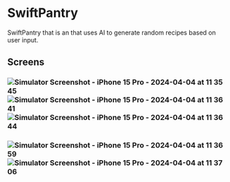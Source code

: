# SwiftPantry

SwiftPantry that is an that uses AI to generate random recipes based on user input.

## Screens

### ![Simulator Screenshot - iPhone 15 Pro - 2024-04-04 at 11 35 45](https://github.com/fuhmun/SwiftPantryApp/assets/148350908/6a5300fb-164a-43ce-ae4c-6f9170288ba3)![Simulator Screenshot - iPhone 15 Pro - 2024-04-04 at 11 36 41](https://github.com/fuhmun/SwiftPantryApp/assets/148350908/b8f99a83-359b-4d98-958b-bd1d63813b10)![Simulator Screenshot - iPhone 15 Pro - 2024-04-04 at 11 36 44](https://github.com/fuhmun/SwiftPantryApp/assets/148350908/65c4810b-48ed-4a61-a059-a0a497cdc8ad)
### ![Simulator Screenshot - iPhone 15 Pro - 2024-04-04 at 11 36 59](https://github.com/fuhmun/SwiftPantryApp/assets/148350908/b8601b30-a1c0-45fd-965b-18f601ce8a3b)![Simulator Screenshot - iPhone 15 Pro - 2024-04-04 at 11 37 06](https://github.com/fuhmun/SwiftPantryApp/assets/148350908/3b261c55-abbc-4995-8500-21163fa2859b)
